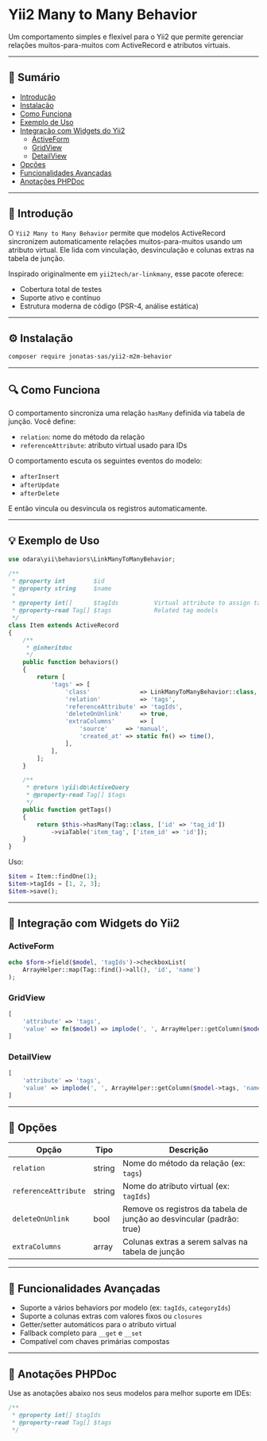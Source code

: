 # Yii2 Many to Many Behavior

Um comportamento simples e flexível para o Yii2 que permite gerenciar relações muitos-para-muitos com ActiveRecord e atributos virtuais.

---

## 📖 Sumário

- [Introdução](#introducao)
- [Instalação](#instalacao)
- [Como Funciona](#como-funciona)
- [Exemplo de Uso](#exemplo-de-uso)
- [Integração com Widgets do Yii2](#integracao-com-widgets-do-yii2)
  - [ActiveForm](#activeform)
  - [GridView](#gridview)
  - [DetailView](#detailview)
- [Opções](#opcoes)
- [Funcionalidades Avançadas](#funcionalidades-avancadas)
- [Anotações PHPDoc](#anotacoes-phpdoc)

---

## 🧩 Introdução

O `Yii2 Many to Many Behavior` permite que modelos ActiveRecord sincronizem automaticamente relações muitos-para-muitos usando um atributo virtual. Ele lida com vinculação, desvinculação e colunas extras na tabela de junção.

Inspirado originalmente em `yii2tech/ar-linkmany`, esse pacote oferece:

- Cobertura total de testes
- Suporte ativo e contínuo
- Estrutura moderna de código (PSR-4, análise estática)

---

## ⚙️ Instalação

```bash
composer require jonatas-sas/yii2-m2m-behavior
```

---

## 🔍 Como Funciona

O comportamento sincroniza uma relação `hasMany` definida via tabela de junção. Você define:

- `relation`: nome do método da relação
- `referenceAttribute`: atributo virtual usado para IDs

O comportamento escuta os seguintes eventos do modelo:

- `afterInsert`
- `afterUpdate`
- `afterDelete`

E então vincula ou desvincula os registros automaticamente.

---

## 💡 Exemplo de Uso

```php
use odara\yii\behaviors\LinkManyToManyBehavior;

/**
 * @property int        $id
 * @property string     $name
 *
 * @property int[]      $tagIds          Virtual attribute to assign tag IDs
 * @property-read Tag[] $tags            Related tag models
 */
class Item extends ActiveRecord
{
    /**
     * @inheritdoc
     */
    public function behaviors()
    {
        return [
            'tags' => [
                'class'              => LinkManyToManyBehavior::class,
                'relation'           => 'tags',
                'referenceAttribute' => 'tagIds',
                'deleteOnUnlink'     => true,
                'extraColumns'       => [
                    'source'     => 'manual',
                    'created_at' => static fn() => time(),
                ],
            ],
        ];
    }

    /**
     * @return \yii\db\ActiveQuery
     * @property-read Tag[] $tags
     */
    public function getTags()
    {
        return $this->hasMany(Tag::class, ['id' => 'tag_id'])
            ->viaTable('item_tag', ['item_id' => 'id']);
    }
}
```

Uso:

```php
$item = Item::findOne(1);
$item->tagIds = [1, 2, 3];
$item->save();
```

---

## 🧍 Integração com Widgets do Yii2

### ActiveForm

```php
echo $form->field($model, 'tagIds')->checkboxList(
    ArrayHelper::map(Tag::find()->all(), 'id', 'name')
);
```

### GridView

```php
[
    'attribute' => 'tags',
    'value' => fn($model) => implode(', ', ArrayHelper::getColumn($model->tags, 'name')),
]
```

### DetailView

```php
[
    'attribute' => 'tags',
    'value' => implode(', ', ArrayHelper::getColumn($model->tags, 'name')),
]
```

---

## 🔧 Opções

| Opção                | Tipo   | Descrição                                                             |
| -------------------- | ------ | --------------------------------------------------------------------- |
| `relation`           | string | Nome do método da relação (ex: `tags`)                                |
| `referenceAttribute` | string | Nome do atributo virtual (ex: `tagIds`)                               |
| `deleteOnUnlink`     | bool   | Remove os registros da tabela de junção ao desvincular (padrão: true) |
| `extraColumns`       | array  | Colunas extras a serem salvas na tabela de junção                     |

---

## 🚀 Funcionalidades Avançadas

- Suporte a vários behaviors por modelo (ex: `tagIds`, `categoryIds`)
- Suporte a colunas extras com valores fixos ou `closures`
- Getter/setter automáticos para o atributo virtual
- Fallback completo para `__get` e `__set`
- Compatível com chaves primárias compostas

---

## 📜 Anotações PHPDoc

Use as anotações abaixo nos seus modelos para melhor suporte em IDEs:

```php
/**
 * @property int[] $tagIds
 * @property-read Tag[] $tags
 */
```
